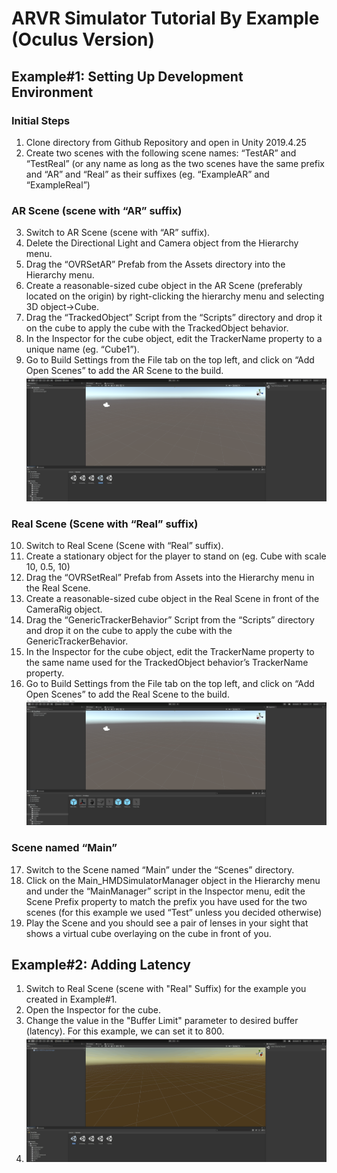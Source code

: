 # ARVR Simulator Tutorial By Example (Oculus Version)
## Example#1: Setting Up Development Environment

### Initial Steps
1. Clone directory from Github Repository and open in Unity 2019.4.25
2. Create two scenes with the following scene names: “TestAR” and “TestReal” (or any name as long as the two scenes have the same prefix and “AR” and “Real” as their suffixes (eg. “ExampleAR” and “ExampleReal”)

### AR Scene (scene with “AR” suffix)
3. Switch to AR Scene (scene with “AR” suffix).
4. Delete the Directional Light and Camera object from the Hierarchy menu.
5. Drag the “OVRSetAR” Prefab from the Assets directory into the Hierarchy menu.
6. Create a reasonable-sized cube object in the AR Scene (preferably located on the origin) by right-clicking the hierarchy menu and selecting 3D object→Cube.
7. Drag the “TrackedObject” Script from the “Scripts” directory and drop it on the cube to apply the cube with the TrackedObject behavior.
8. In the Inspector for the cube object, edit the TrackerName property to a unique name (eg. “Cube1”).
9. Go to Build Settings from the File tab on the top left, and click on “Add Open Scenes” to add the AR Scene to the build.
![Gif of Creating AR Scene](Images/createarscene.gif)

### Real Scene (Scene with “Real” suffix)
10. Switch to Real Scene (Scene with “Real” suffix).
11. Create a stationary object for the player to stand on (eg. Cube with scale 10, 0.5, 10)
12. Drag the “OVRSetReal” Prefab from Assets into the Hierarchy menu in the Real Scene.
13. Create a reasonable-sized cube object in the Real Scene in front of the CameraRig object.
14. Drag the “GenericTrackerBehavior” Script from the “Scripts” directory and drop it on the cube to apply the cube with the GenericTrackerBehavior.
15. In the Inspector for the cube object, edit the TrackerName property to the same name used for the TrackedObject behavior’s TrackerName property.
16. Go to Build Settings from the File tab on the top left, and click on “Add Open Scenes” to add the Real Scene to the build.
![Gif of Creating Real Scene](Images/createrealscene.gif)

### Scene named “Main”
17. Switch to the Scene named “Main” under the “Scenes” directory.
18. Click on the Main_HMDSimulatorManager object in the Hierarchy menu and under the “MainManager” script in the Inspector menu, edit the Scene Prefix property to match the prefix you have used for the two scenes (for this example we used “Test” unless you decided otherwise)
19. Play the Scene and you should see a pair of lenses in your sight that shows a virtual cube overlaying on the cube in front of you.

## Example#2: Adding Latency
1. Switch to Real Scene (scene with "Real" Suffix) for the example you created in Example#1.
2. Open the Inspector for the cube.
3. Change the value in the "Buffer Limit" parameter to desired buffer (latency). For this example, we can set it to 800.
4. ![Gif of Changing Buffer Limit](Images/changebufferlimit.gif)